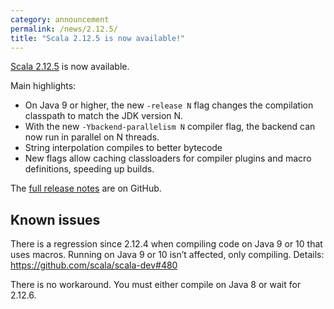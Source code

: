 ```yaml
---
category: announcement
permalink: /news/2.12.5/
title: "Scala 2.12.5 is now available!"
---
```

[Scala 2.12.5](https://github.com/scala/scala/releases/tag/v2.12.5) is now available.

Main highlights:

  - On Java 9 or higher, the new `-release N` flag changes the compilation classpath to match the JDK version N.
  - With the new `-Ybackend-parallelism N` compiler flag, the backend can now run in parallel on N threads.
  - String interpolation compiles to better bytecode
  - New flags allow caching classloaders for compiler plugins and macro definitions, speeding up builds.

The [full release notes](https://github.com/scala/scala/releases/tag/v2.12.5) are on GitHub.

## Known issues

There is a regression since 2.12.4 when compiling code on Java 9 or 10 that uses macros. Running on Java 9 or 10 isn’t affected, only compiling. Details: https://github.com/scala/scala-dev#480

There is no workaround. You must either compile on Java 8 or wait for 2.12.6.
